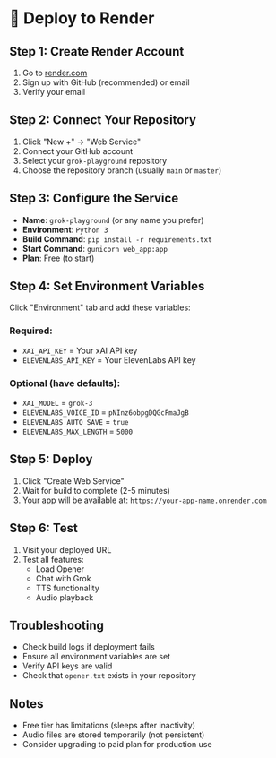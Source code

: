 # 🚀 Deploy to Render

## Step 1: Create Render Account
1. Go to [render.com](https://render.com)
2. Sign up with GitHub (recommended) or email
3. Verify your email

## Step 2: Connect Your Repository
1. Click "New +" → "Web Service"
2. Connect your GitHub account
3. Select your `grok-playground` repository
4. Choose the repository branch (usually `main` or `master`)

## Step 3: Configure the Service
- **Name**: `grok-playground` (or any name you prefer)
- **Environment**: `Python 3`
- **Build Command**: `pip install -r requirements.txt`
- **Start Command**: `gunicorn web_app:app`
- **Plan**: Free (to start)

## Step 4: Set Environment Variables
Click "Environment" tab and add these variables:

### Required:
- `XAI_API_KEY` = Your xAI API key
- `ELEVENLABS_API_KEY` = Your ElevenLabs API key

### Optional (have defaults):
- `XAI_MODEL` = `grok-3`
- `ELEVENLABS_VOICE_ID` = `pNInz6obpgDQGcFmaJgB`
- `ELEVENLABS_AUTO_SAVE` = `true`
- `ELEVENLABS_MAX_LENGTH` = `5000`

## Step 5: Deploy
1. Click "Create Web Service"
2. Wait for build to complete (2-5 minutes)
3. Your app will be available at: `https://your-app-name.onrender.com`

## Step 6: Test
1. Visit your deployed URL
2. Test all features:
   - Load Opener
   - Chat with Grok
   - TTS functionality
   - Audio playback

## Troubleshooting
- Check build logs if deployment fails
- Ensure all environment variables are set
- Verify API keys are valid
- Check that `opener.txt` exists in your repository

## Notes
- Free tier has limitations (sleeps after inactivity)
- Audio files are stored temporarily (not persistent)
- Consider upgrading to paid plan for production use
